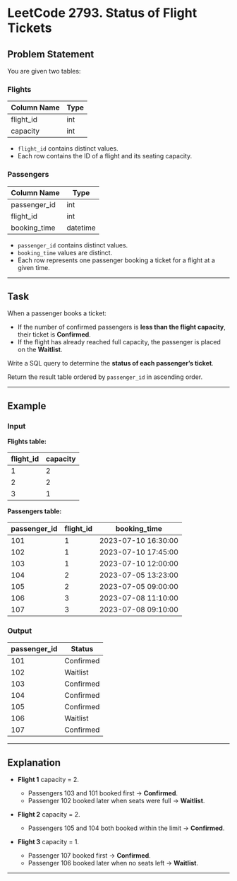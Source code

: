 # LeetCode 2793. Status of Flight Tickets

## Problem Statement

You are given two tables:

### Flights

| Column Name | Type |
|-------------|------|
| flight_id   | int  |
| capacity    | int  |

- `flight_id` contains distinct values.  
- Each row contains the ID of a flight and its seating capacity.

### Passengers

| Column Name  | Type     |
|--------------|----------|
| passenger_id | int      |
| flight_id    | int      |
| booking_time | datetime |

- `passenger_id` contains distinct values.  
- `booking_time` values are distinct.  
- Each row represents one passenger booking a ticket for a flight at a given time.

---

## Task

When a passenger books a ticket:
- If the number of confirmed passengers is **less than the flight capacity**, their ticket is **Confirmed**.
- If the flight has already reached full capacity, the passenger is placed on the **Waitlist**.

Write a SQL query to determine the **status of each passenger’s ticket**.

Return the result table ordered by `passenger_id` in ascending order.

---

## Example

### Input

**Flights table:**

| flight_id | capacity |
|-----------|----------|
| 1         | 2        |
| 2         | 2        |
| 3         | 1        |

**Passengers table:**

| passenger_id | flight_id | booking_time        |
|--------------|-----------|---------------------|
| 101          | 1         | 2023-07-10 16:30:00 |
| 102          | 1         | 2023-07-10 17:45:00 |
| 103          | 1         | 2023-07-10 12:00:00 |
| 104          | 2         | 2023-07-05 13:23:00 |
| 105          | 2         | 2023-07-05 09:00:00 |
| 106          | 3         | 2023-07-08 11:10:00 |
| 107          | 3         | 2023-07-08 09:10:00 |

### Output

| passenger_id | Status    |
|--------------|-----------|
| 101          | Confirmed |
| 102          | Waitlist  |
| 103          | Confirmed |
| 104          | Confirmed |
| 105          | Confirmed |
| 106          | Waitlist  |
| 107          | Confirmed |

---

## Explanation

- **Flight 1** capacity = 2.  
  - Passengers 103 and 101 booked first → **Confirmed**.  
  - Passenger 102 booked later when seats were full → **Waitlist**.

- **Flight 2** capacity = 2.  
  - Passengers 105 and 104 both booked within the limit → **Confirmed**.

- **Flight 3** capacity = 1.  
  - Passenger 107 booked first → **Confirmed**.  
  - Passenger 106 booked later when no seats left → **Waitlist**.

---